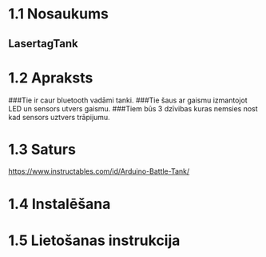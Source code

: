 # 1.1 Nosaukums
## LasertagTank
# 1.2 Apraksts
###Tie ir caur bluetooth vadāmi tanki.
###Tie šaus ar gaismu izmantojot LED un sensors utvers gaismu.
###Tiem būs 3 dzīvibas kuras nemsies nost kad sensors uztvers trāpijumu.
# 1.3 Saturs
https://www.instructables.com/id/Arduino-Battle-Tank/
# 1.4 Instalēšana
# 1.5 Lietošanas instrukcija
